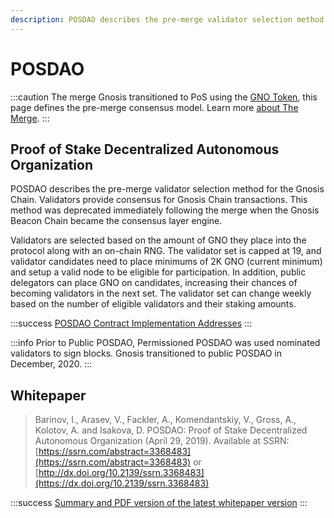 ```yaml
---
description: POSDAO describes the pre-merge validator selection method for the Gnosis Chain. 
---
```


# POSDAO

:::caution The merge
Gnosis transitioned to PoS using the [GNO Token](/concepts/tokens/gno), this page defines the pre-merge consensus model. Learn more [about The Merge](/).
:::

## Proof of Stake Decentralized Autonomous Organization

POSDAO describes the pre-merge validator selection method for the Gnosis Chain.  Validators provide consensus for Gnosis Chain transactions. This method was deprecated immediately following the merge when the Gnosis Beacon Chain became the consensus layer engine.

Validators are selected based on the amount of GNO they place into the protocol along with an on-chain RNG. The validator set is capped at 19, and validator candidates need to place minimums of 2K GNO (current minimum) and setup a valid node to be eligible for participation. In addition, public delegators can place GNO on candidates, increasing their chances of becoming validators in the next set. The validator set can change weekly based on the number of eligible validators and their staking amounts.

:::success [POSDAO Contract Implementation Addresses](https://github.com/poanetwork/poa-chain-spec/blob/dai/contracts.json#L9)
:::

:::info
Prior to Public POSDAO, Permissioned POSDAO was used nominated validators to sign blocks. Gnosis transitioned to public POSDAO in December, 2020.
:::

## Whitepaper

> Barinov, I., Arasev, V., Fackler, A., Komendantskiy, V., Gross, A., Kolotov, A. and Isakova, D. POSDAO: Proof of Stake Decentralized Autonomous Organization (April 29, 2019). Available at SSRN: [https://ssrn.com/abstract=3368483](https://ssrn.com/abstract=3368483) or [http://dx.doi.org/10.2139/ssrn.3368483](https://dx.doi.org/10.2139/ssrn.3368483)

:::success [Summary and PDF version of the latest whitepaper version](https://forum.poa.network/t/posdao-white-paper/2208)
:::